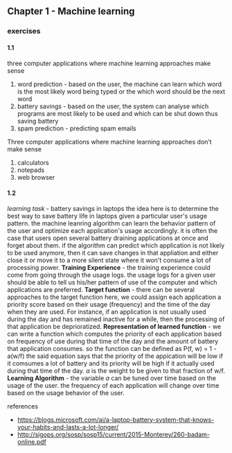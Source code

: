 ## Chapter 1 - Machine learning 

### exercises

#### 1.1 
three computer applications where machine learning approaches make sense
1. word prediction - based on the user, the machine can learn which word is the most likely word being typed or the which word should be the next word
2. battery savings - based on the user, the system can analyse which programs are most likely to be used and which can be shut down thus saving battery
3. spam prediction - predicting spam emails

Three computer applications where machine learning approaches don’t make sense
1. calculators
2. notepads
3. web browser

#### 1.2 
_learning task_ - battery savings in laptops
the idea here is to determine the best way to save battery life in laptops given a particular user's usage pattern. the machine leanring algorithm can learn the behavior pattern of the user and optimize each application's usage accordingly. it is often the case that users open several battery draining applications at once and forget about them. if the algorithm can predict which application is not likely to be used anymore, then it can save changes in that appliation and either close it or move it to a more silent state where it won't consume a lot of processing power. 
__Training Experience__ - the training experience could come from going through the usage logs. the usage logs for a given user should be able to tell us his/her pattern of use of the computer and which applications are preferred. 
__Target function__ - there can be several approaches to the target function here, we could assign each application a priority score based on their usage (frequency) and the time of the day when they are used. For instance, if an application is not usually used during the day and has remained inactive for a while, then the processing of that application be deprioratized. 
__Representation of learned function__ - we can write a function which computes the priority of each application based on frequency of use during that time of the day and the amount of battery that application consumes. 
so the function can be defined as P(f, w) = 1 - a(w/f)
the said equation says that the priority of the appication will be low if it comsumes a lot of battery and its priority will be high if it actually used during that time of the day. _a_ is the weight to be given to that fraction of w/f.
__Learning Algorithm__ - the variable _a_ can be tuned over time based on the usage of the user. the frequency of each application will change over time based on the usage behavior of the user.

references 
* https://blogs.microsoft.com/ai/a-laptop-battery-system-that-knows-your-habits-and-lasts-a-lot-longer/
* http://sigops.org/sosp/sosp15/current/2015-Monterey/260-badam-online.pdf
          

